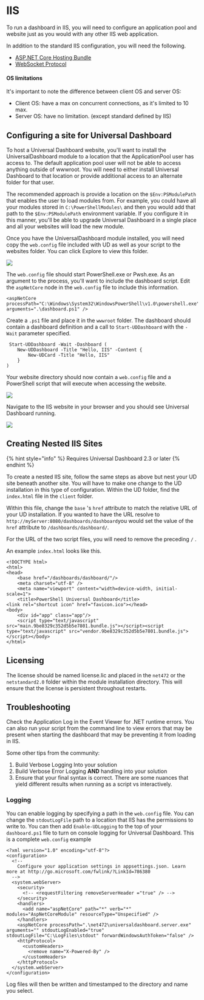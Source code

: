 # IIS

To run a dashboard in IIS, you will need to configure an application pool and website just as you would with any other IIS web application. 

In addition to the standard IIS configuration, you will need the following.

* [ASP.NET Core Hosting Bundle](https://dotnet.microsoft.com/download/dotnet-core/thank-you/runtime-aspnetcore-2.2.8-windows-hosting-bundle-installer)
* [WebSocket Protocol](https://docs.microsoft.com/en-us/iis/get-started/whats-new-in-iis-8/iis-80-websocket-protocol-support)

#### OS limitations

It's important to note the difference between client OS and server OS:

* Client OS: have a max on concurrent connections, as it's limited to 10 max.
* Server OS: have no limitation. \(except standard defined by IIS\)

## Configuring a site for Universal Dashboard

To host a Universal Dashboard website, you'll want to install the UniversalDashboard module to a location that the ApplicationPool user has access to. The default application pool user will not be able to access anything outside of wwwroot. You will need to either install Universal Dashboard to that location or provide additional access to an alternate folder for that user. 

The recommended approach is provide a location on the `$Env:PSModulePath` that enables the user to load modules from. For example, you could have all your modules stored in `C:\PowerShellModules\` and then you would add that path to the `$Env:PSModulePath` environment variable. If you configure it in this manner, you'll be able to upgrade Universal Dashboard in a single place and all your websites will load the new module.

Once you have the UniversalDashboard module installed, you will need copy the `web.config` file included with UD as well as your script to the websites folder. You can click Explore to view this folder. 

![](../../.gitbook/assets/explore-iis.png)

The `web.config` file should start PowerShell.exe or Pwsh.exe. As an argument to the process, you'll want to include the dashboard script. Edit the `aspNetCore` node in the `web.config` file to include this information.

```text
<aspNetCore processPath="C:\Windows\System32\WindowsPowerShell\v1.0\powershell.exe" arguments=".\dashboard.ps1" />
```

Create a `.ps1` file and place it in the `wwwroot` folder. The dashboard should contain a dashboard definition and a call to `Start-UDDashboard` with the `-Wait` parameter specified.

```text
 Start-UDDashboard -Wait -Dashboard (
    New-UDDashboard -Title "Hello, IIS" -Content {
        New-UDCard -Title "Hello, IIS"
    }
)
```

Your website directory should now contain a `web.config` file and a PowerShell script that will execute when accessing the website. 

![](../../.gitbook/assets/image%20%2849%29.png)

Navigate to the IIS website in your browser and you should see Universal Dashboard running.

![](../../.gitbook/assets/iis-running.png)

## Creating Nested IIS Sites

{% hint style="info" %}
Requires Universal Dashboard 2.3 or later
{% endhint %}

To create a nested IIS site, follow the same steps as above but nest your UD site beneath another site. You will have to make one change to the UD installation in this type of configuration. Within the UD folder, find the `index.html` file in the `client` folder.

Within this file, change the `base` 's `href` attribute to match the relative URL of your UD installation. If you wanted to have the URL resolve to `http://myServer:8080/dashboards/dashboard`you would set the value of the `href` attribute to `/dashboards/dashboard/`.

For the URL of the two script files, you will need to remove the preceding `/` .

An example `index.html` looks like this.

```text
<!DOCTYPE html>
<html>
<head>
    <base href="/dashboards/dashboard/"/>
    <meta charset="utf-8" />
    <meta name="viewport" content="width=device-width, initial-scale=1">
    <title>PowerShell Universal Dashboard</title>
<link rel="shortcut icon" href="favicon.ico"></head>
<body>
    <div id="app" class="app"/>
    <script type="text/javascript" src="main.9be8329c352d5b5e7801.bundle.js"></script><script type="text/javascript" src="vendor.9be8329c352d5b5e7801.bundle.js"></script></body>
</html>
```

## Licensing

The license should be named license.lic and placed in the `net472` or the `netstandard2.0` folder within the module installation directory. This will ensure that the license is persistent throughout restarts.

## Troubleshooting

Check the Application Log in the Event Viewer for .NET runtime errors. You can also run your script from the command line to view errors that may be present when starting the dashboard that may be preventing it from loading in IIS. 

Some other tips from the community:

1. Build Verbose Logging Into your solution
2. Build Verbose Error Logging **AND** handling into your solution
3. Ensure that your final syntax is correct. There are some nuances that yield different results when running as a script vs interactively.

### Logging

You can enable logging by specifying a path in the `web.config` file. You can change the `stdoutLogFile` path to a location that IIS has the permissions to write to. You can then add `Enable-UDLogging` to the top of your `dashboard.ps1` file to turn on console logging for Universal Dashboard. This is a complete `web.config` example

```text
<?xml version="1.0" encoding="utf-8"?>
<configuration>
  <!--
    Configure your application settings in appsettings.json. Learn more at http://go.microsoft.com/fwlink/?LinkId=786380
  -->
  <system.webServer>
    <security>
      <!-- <requestFiltering removeServerHeader ="true" /> -->
    </security>
    <handlers>
      <add name="aspNetCore" path="*" verb="*" modules="AspNetCoreModule" resourceType="Unspecified" />
    </handlers>
    <aspNetCore processPath=".\net472\universaldashboard.server.exe" arguments="" stdoutLogEnabled="true" stdoutLogFile="C:\LogFiles\stdout" forwardWindowsAuthToken="false" />
    <httpProtocol>
      <customHeaders>
        <remove name="X-Powered-By" />
      </customHeaders>
    </httpProtocol>  
  </system.webServer>
</configuration>
```

Log files will then be written and timestamped to the directory and name you select.


